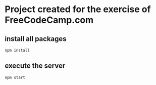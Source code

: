 # Project created for the exercise of FreeCodeCamp.com

## install all packages
`npm install`

## execute the server
`npm start`
